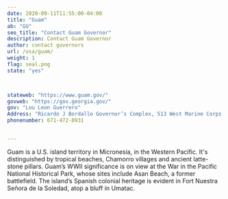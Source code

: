 ```yaml
---
date: 2020-09-11T11:55:00-04:00
title: "Guam"
ab: "GU"
seo_title: "Contact Guam Governor"
description: Contact Guam Governor
author: contact governors
url: /usa/guam/
weight: 1
flag: seal.png
state: "yes"



stateweb: "https://www.guam.gov/"
govweb: "https://gov.georgia.gov/"
gov: "Lou Leon Guerrero"
Address: "Ricardo J Bordallo Governor’s Complex, 513 West Marine Corps Drive, Hagatna, GU 96910"
phonenumber: 671-472-8931


---
```

Guam is a U.S. island territory in Micronesia, in the Western Pacific. It's distinguished by tropical beaches, Chamorro villages and ancient latte-stone pillars. Guam’s WWII significance is on view at the War in the Pacific National Historical Park, whose sites include Asan Beach, a former battlefield. The island’s Spanish colonial heritage is evident in Fort Nuestra Señora de la Soledad, atop a bluff in Umatac. 